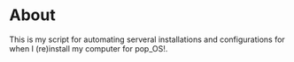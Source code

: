 # About
This is my script for automating serveral installations and configurations for when I (re)install my computer for pop_OS!.